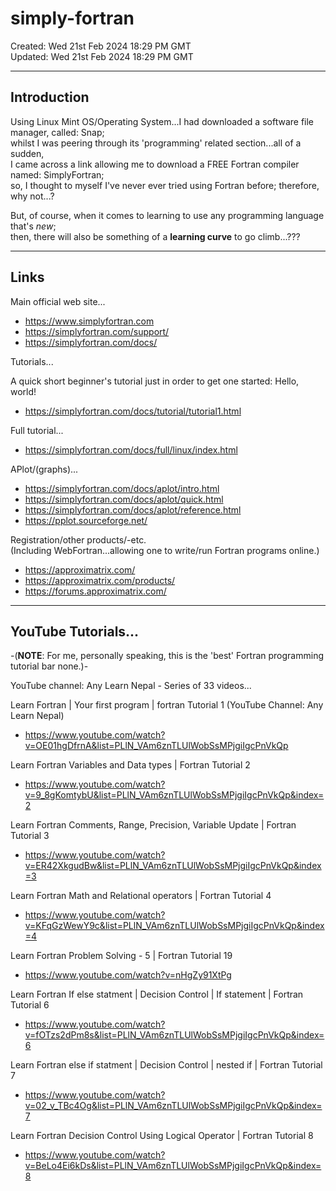 # simply-fortran

Created: Wed 21st Feb 2024 18:29 PM GMT  
Updated: Wed 21st Feb 2024 18:29 PM GMT  

-----

## Introduction

Using Linux Mint OS/Operating System...I had downloaded a software file manager, called: Snap;  
whilst I was peering through its 'programming' related section...all of a sudden,  
I came across a link allowing me to download a FREE Fortran compiler named: SimplyFortran;  
so, I thought to myself I've never ever tried using Fortran before; therefore, why not...?  

But, of course, when it comes to learning to use any programming language that's *new*;  
then, there will also be something of a **learning curve** to go climb...???  

-----

## Links

Main official web site...  
- https://www.simplyfortran.com  
- https://simplyfortran.com/support/
- https://simplyfortran.com/docs/

Tutorials...

A quick short beginner's tutorial just in order to get one started: Hello, world!  
- https://simplyfortran.com/docs/tutorial/tutorial1.html  

Full tutorial...  
- https://simplyfortran.com/docs/full/linux/index.html  

APlot/(graphs)...  
- https://simplyfortran.com/docs/aplot/intro.html
- https://simplyfortran.com/docs/aplot/quick.html
- https://simplyfortran.com/docs/aplot/reference.html
- https://pplot.sourceforge.net/  

Registration/other products/-etc.  
(Including WebFortran...allowing one to write/run Fortran programs online.)       
- https://approximatrix.com/  
- https://approximatrix.com/products/
- https://forums.approximatrix.com/  

-----

## YouTube Tutorials...

-(**NOTE**: For me, personally speaking, this is the 'best' Fortran programming tutorial bar none.)-    

YouTube channel: Any Learn Nepal - Series of 33 videos...  

Learn Fortran | Your first program | fortran Tutorial 1  (YouTube Channel: Any Learn Nepal)  
- https://www.youtube.com/watch?v=OE01hgDfrnA&list=PLlN_VAm6znTLUlWobSsMPjgiIgcPnVkQp

Learn Fortran Variables and Data types | Fortran Tutorial 2  
- https://www.youtube.com/watch?v=9_8gKomtybU&list=PLlN_VAm6znTLUlWobSsMPjgiIgcPnVkQp&index=2  

Learn Fortran Comments, Range, Precision, Variable Update | Fortran Tutorial 3  
- https://www.youtube.com/watch?v=ER42XkgudBw&list=PLlN_VAm6znTLUlWobSsMPjgiIgcPnVkQp&index=3  

Learn Fortran Math and Relational operators | Fortran Tutorial 4  
- https://www.youtube.com/watch?v=KFqGzWewY9c&list=PLlN_VAm6znTLUlWobSsMPjgiIgcPnVkQp&index=4  

Learn Fortran Problem Solving - 5 | Fortran Tutorial 19  
- https://www.youtube.com/watch?v=nHgZy91XtPg

Learn Fortran If else statment | Decision Control | If statement | Fortran Tutorial 6  
- https://www.youtube.com/watch?v=fOTzs2dPm8s&list=PLlN_VAm6znTLUlWobSsMPjgiIgcPnVkQp&index=6  

Learn Fortran else if statment | Decision Control | nested if | Fortran Tutorial 7  
- https://www.youtube.com/watch?v=02_v_TBc4Og&list=PLlN_VAm6znTLUlWobSsMPjgiIgcPnVkQp&index=7
  
Learn Fortran Decision Control Using Logical Operator | Fortran Tutorial 8  
- https://www.youtube.com/watch?v=BeLo4Ei6kDs&list=PLlN_VAm6znTLUlWobSsMPjgiIgcPnVkQp&index=8  



